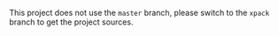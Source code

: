 This project does not use the `master` branch, please 
switch to the `xpack` branch to get the project sources.
